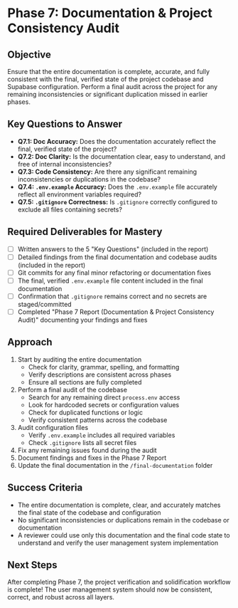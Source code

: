 # Phase 7: Documentation & Project Consistency Audit

## Objective

Ensure that the entire documentation is complete, accurate, and fully consistent with the final, verified state of the project codebase and Supabase configuration. Perform a final audit across the project for any remaining inconsistencies or significant duplication missed in earlier phases.

## Key Questions to Answer

- **Q7.1: Doc Accuracy:** Does the documentation accurately reflect the final, verified state of the project?
- **Q7.2: Doc Clarity:** Is the documentation clear, easy to understand, and free of internal inconsistencies?
- **Q7.3: Code Consistency:** Are there any significant remaining inconsistencies or duplications in the codebase?
- **Q7.4: `.env.example` Accuracy:** Does the `.env.example` file accurately reflect all environment variables required?
- **Q7.5: `.gitignore` Correctness:** Is `.gitignore` correctly configured to exclude all files containing secrets?

## Required Deliverables for Mastery

- [ ] Written answers to the 5 "Key Questions" (included in the report)
- [ ] Detailed findings from the final documentation and codebase audits (included in the report)
- [ ] Git commits for any final minor refactoring or documentation fixes
- [ ] The final, verified `.env.example` file content included in the final documentation
- [ ] Confirmation that `.gitignore` remains correct and no secrets are staged/committed
- [ ] Completed "Phase 7 Report (Documentation & Project Consistency Audit)" documenting your findings and fixes

## Approach

1. Start by auditing the entire documentation
   - Check for clarity, grammar, spelling, and formatting
   - Verify descriptions are consistent across phases
   - Ensure all sections are fully completed
2. Perform a final audit of the codebase
   - Search for any remaining direct `process.env` access
   - Look for hardcoded secrets or configuration values
   - Check for duplicated functions or logic
   - Verify consistent patterns across the codebase
3. Audit configuration files
   - Verify `.env.example` includes all required variables
   - Check `.gitignore` lists all secret files
4. Fix any remaining issues found during the audit
5. Document findings and fixes in the Phase 7 Report
6. Update the final documentation in the `/final-documentation` folder

## Success Criteria

- The entire documentation is complete, clear, and accurately matches the final state of the codebase and configuration
- No significant inconsistencies or duplications remain in the codebase or documentation
- A reviewer could use only this documentation and the final code state to understand and verify the user management system implementation

## Next Steps

After completing Phase 7, the project verification and solidification workflow is complete! The user management system should now be consistent, correct, and robust across all layers.
